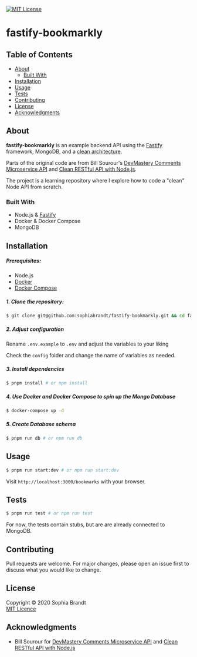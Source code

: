 [![MIT License][license-shield]][license-url]

# fastify-bookmarkly

## Table of Contents

- [About](#about)
  - [Built With](#built-with)
- [Installation](#installation)
- [Usage](#usage)
- [Tests](#tests)
- [Contributing](#contributing)
- [License](#license)
- [Acknowledgments](#acknowledgments)

## About

**fastify-bookmarkly** is an example backend API using the [Fastify][fastify] framework, MongoDB, and a [clean architecture][clean].

Parts of the original code are from Bill Sourour's [DevMastery Comments Microservice API][clean-micro] and [Clean RESTful API with Node.js][clean-node].

The project is a learning repository where I explore how to code a "clean" Node API from scratch.

### Built With

- Node.js & [Fastify][fastify]
- Docker & Docker Compose
- MongoDB

## Installation

##### Prerequisites:

- Node.js
- [Docker](https://www.docker.com/)
- [Docker Compose](https://docs.docker.com/compose/)

##### 1. Clone the repository:

```bash
$ git clone git@github.com:sophiabrandt/fastify-bookmarkly.git && cd fastify-bookmarkly
```

##### 2. Adjust configuration

Rename `.env.example` to `.env` and adjust the variables to your liking

Check the `config` folder and change the name of variables as needed.

##### 3. Install dependencies

```bash
$ pnpm install # or npm install
```

##### 4. Use Docker and Docker Compose to spin up the Mongo Database

```bash
$ docker-compose up -d
```

##### 5. Create Database schema

```bash
$ pnpm run db # or npm run db
```

## Usage

```bash
$ pnpm run start:dev # or npm run start:dev
```

Visit `http://localhost:3000/bookmarks` with your browser.

## Tests

```bash
$ pnpm run test # or npm run test
```

For now, the tests contain stubs, but are are already connected to MongoDB.

## Contributing

Pull requests are welcome. For major changes, please open an issue first to discuss what you would like to change.

## License

Copyright © 2020 Sophia Brandt  
[MIT Licence](LICENSE)

## Acknowledgments

- Bill Sourour for [DevMastery Comments Microservice API][clean-micro] and [Clean RESTful API with Node.js][clean-node]

[license-shield]: https://img.shields.io/badge/License-MIT-green.svg?style=flat-square
[license-url]: https://github.com/sophiabrandt/fastify-bookmarkly/blob/master/LICENSE
[fastify]: https://www.fastify.io/
[clean]: https://blog.cleancoder.com/uncle-bob/2012/08/13/the-clean-architecture.html
[clean-micro]: https://github.com/dev-mastery/comments-api
[clean-node]: https://github.com/arcdev1/mm_express_api_example
